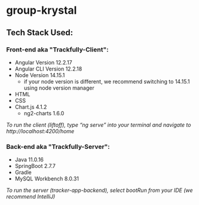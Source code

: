 # group-krystal

## Tech Stack Used:

### **Front-end aka "Trackfully-Client":**
- Angular Version 12.2.17
- Angular CLI Version 12.2.18
- Node Version 14.15.1 
  - if your node version is different, we recommend switching to 14.15.1 using node version manager
- HTML
- CSS
- Chart.js 4.1.2
  - ng2-charts 1.6.0

*To run the client (liftoff), type “ng serve” into your terminal and navigate to http://localhost:4200/home*


### **Back-end aka "Trackfully-Server":**
- Java 11.0.16 
- SpringBoot 2.7.7
- Gradle
- MySQL Workbench 8.0.31

*To run the server (tracker-app-backend), select bootRun from your IDE (we recommend IntelliJ)*

